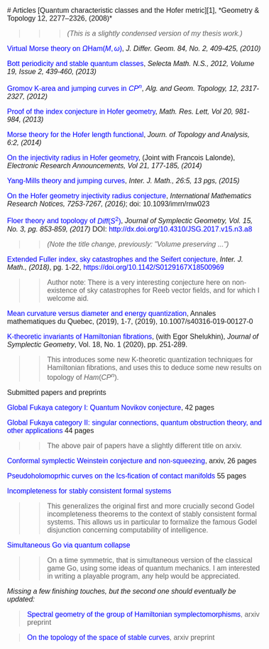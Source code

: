 <STYLE>
<!--
A{text-decoration:none}
A{color:blue}
body {
    font: normal 16px Verdana, Arial, sans-serif;
}

-->
</STYLE>
<meta http-equiv="Cache-Control" content="no-cache, no-store, must-revalidate" />
<meta http-equiv="Pragma" content="no-cache" />
<meta http-equiv="Expires" content="0" />
# Articles 
<meta http-equiv="Cache-Control" content="no-cache, no-store, must-revalidate" />
<meta http-equiv="Pragma" content="no-cache" />
<meta http-equiv="Expires" content="0" />
[Quantum characteristic classes and the Hofer metric][1],
*Geometry & Topology 12, 2277–2326, (2008)*

> > >*(This is a slightly condensed version of my
thesis work.)*

[Virtual Morse theory on $\Omega \text {Ham} (M, \omega)$][2], *J.
Differ. Geom. 84, No. 2, 409-425, (2010)*

[Bott periodicity and stable quantum classes][3], *Selecta Math.
N.S., 2012, Volume 19, Issue 2, 439-460, (2013)*

[Gromov K-area and jumping curves in $CP^n$][4],  *Alg. and Geom.
Topology, 12, 2317-2327, (2012)*

[Proof of the index conjecture in Hofer geometry][7], *Math. Res.
Lett, Vol 20, 981-984, (2013)*

[Morse theory for the Hofer length functional][8], *Journ. of
Topology and Analysis, 6:2, (2014)*

[On the injectivity radius in Hofer geometry][10], (Joint with
Francois Lalonde), *Electronic Research Announcements, Vol 21, 177-185, (2014)*

[Yang-Mills theory and jumping curves][9], *Inter. J. Math., 26:5, 13 pgs, (2015)*

[On the Hofer geometry injectivity radius conjecture][16], *International Mathematics Research Notices, 7253-7267, (2016)*; 
doi: 10.1093/imrn/rnw023

[Floer theory and topology of $Diff (S ^2)$][11], *Journal of Symplectic Geometry, Vol. 15, No. 3, pg. 853-859, (2017)*
DOI: http://dx.doi.org/10.4310/JSG.2017.v15.n3.a8

> > *(Note the title change, previously: "Volume preserving ...")*

[Extended Fuller index, sky catastrophes and the Seifert conjecture][19],  *Inter. J. Math.,  (2018)*, pg. 1-22, https://doi.org/10.1142/S0129167X18500969

>> Author note: There is a very interesting conjecture here on non-existence of sky catastrophes for Reeb vector fields, and for which I welcome aid.

[Mean curvature versus diameter and energy quantization][T], Annales mathematiques du Quebec, (2019), 1-7, (2019), 10.1007/s40316-019-00127-0

[K-theoretic invariants of Hamiltonian fibrations][17], (with Egor Shelukhin), 
*Journal of Symplectic Geometry*, Vol. 18, No. 1 (2020), pp. 251-289.



> > This introduces some new K-theoretic quantization techniques for  Hamiltonian fibrations, and uses this to deduce some new results on topology of $Ham (CP^n)$.




Submitted papers and preprints

[Global Fukaya category I: Quantum Novikov conjecture][5], 42 pages

[Global Fukaya category II:  singular connections, quantum obstruction theory, and other applications][6] 44 pages

> > The above pair of papers have a slightly different title on arxiv. 

[Conformal symplectic Weinstein conjecture and non-squeezing][18], arxiv, 26 pages

[Pseudoholomoprhic curves on the lcs-fication of contact
manifolds][Oh] 55 pages

[Incompleteness for stably consistent formal systems][20] 

> > This generalizes the original first and more crucially second Godel incompleteness theorems to the context of stably consistent formal systems. This allows us in particular to formalize the famous Godel disjunction concerning computability of intelligence.

[Simultaneous Go via quantum collapse][14] 

>> On a time symmetric, that is simultaneous version of the
classical game Go, using some ideas of quantum mechanics. I am interested in writing a playable program, any help would be appreciated.

<!-- In construction -->
<!-- Geometric cycles in secondary K-theory --> 
<!-- > > I use the Global Fukaya category of  fibrations with Calabi-Yau fibers to construct geometric cycles in secondary K-theory of Bertrand Toen. Mainly the point is to give a link between geometry and secondary K-theory, of the kind that exists for ordinary K-theory. -->

*Missing a few finishing touches, but the second one should eventually be
updated:* 

> [Spectral geometry of the group of Hamiltonian
symplectomorphisms][12], arxiv preprint

> [On the topology of the space of stable curves][13], arxiv preprint



[1]: http://arxiv.org/pdf/0709.4510.pdf
[2]: https://docs.google.com/file/d/0B1BCuxjt683fbnVpaTNrUEQxeVk/edit
[3]: http://arxiv.org/pdf/0912.2948.pdf
[4]: http://arxiv.org/pdf/1006.4383.pdf
[5]: http://yashamon.github.io/web2/papers/fukayaI.pdf 
[6]: http://yashamon.github.io/web2/papers/fukayaII.pdf 
[7]: http://arxiv.org/pdf/1204.3098v3 
[8]: http://arxiv.org/pdf/1308.3456v3 
[9]: http://arxiv.org/pdf/1312.0928v3 
[10]: http://www.aimsciences.org/journals/doIpChk.jsp?paperID=10672&mode=full
[11]: http://arxiv.org/pdf/1409.3975.pdf
[12]: https://docs.google.com/file/d/0B1BCuxjt683fNGtVc3Y3OG9TMTA/edit
[13]: https://docs.google.com/file/d/0B1BCuxjt683fSkNHdjA4QXJwSm8/edit 
[14]: http://yashamon.github.io/web2/papers/Sgo.pdf
[16]: https://www.dropbox.com/s/mf54vt1f5b9ulah/injectivitynoLinfty.pdf?dl=0
[15]: http://www.worldscientific.com/doi/pdf/10.1142/S0129167X15500299?src=recsys 
[17]: http://arxiv.org/pdf/1508.06793.pdf
[18]: http://yashamon.github.io/web2/papers/conformalsymplectic.pdf
[19]: https://arxiv.org/abs/1703.07801
[20]: http://yashamon.github.io/web2/papers/stableconsistency.pdf
[T]:http://yashamon.github.io/web2/papers/topping.pdf 
[Oh]: https://arxiv.org/abs/2107.03551
